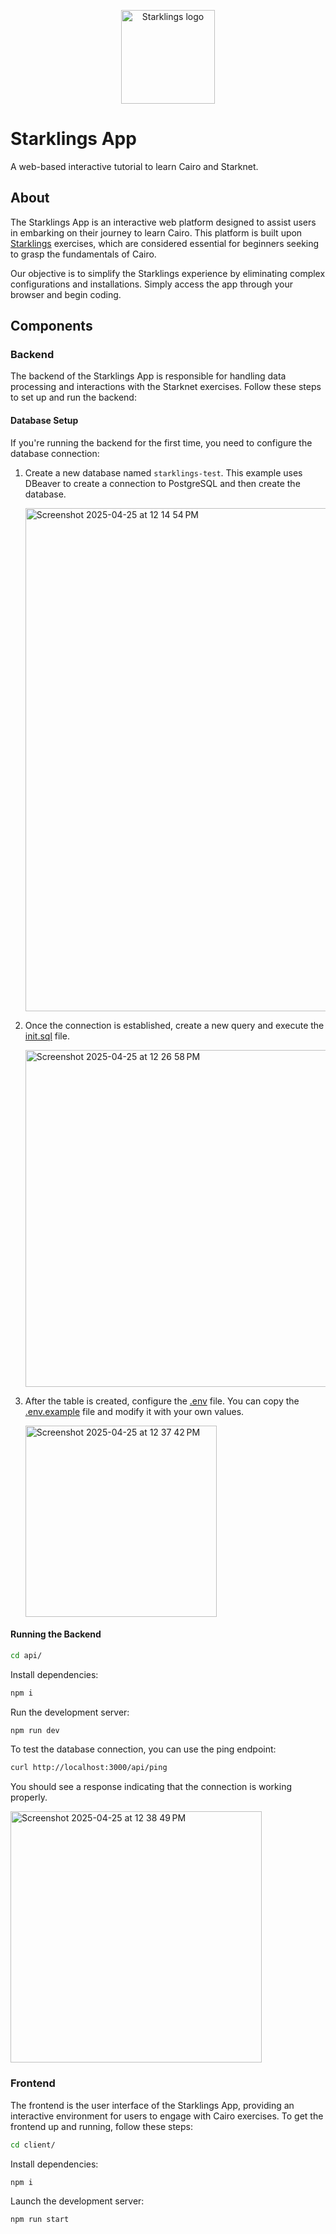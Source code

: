 <p align="center">
  <img alt="Starklings logo" width="150" src="https://avatars.githubusercontent.com/oa/2511820?s=240&u=cd5bd4a66a696036e63d3169ba5f5fc8c06fdeeb&v=4">
</p>

# Starklings App

A web-based interactive tutorial to learn Cairo and Starknet.

## About

The Starklings App is an interactive web platform designed to assist users in embarking on their journey to learn Cairo. This platform is built upon [Starklings](https://github.com/shramee/starklings-cairo1) exercises, which are considered essential for beginners seeking to grasp the fundamentals of Cairo.

Our objective is to simplify the Starklings experience by eliminating complex configurations and installations. Simply access the app through your browser and begin coding.

## Components

### Backend

The backend of the Starklings App is responsible for handling data processing and interactions with the Starknet exercises. 
Follow these steps to set up and run the backend:

#### Database Setup

If you're running the backend for the first time, you need to configure the database connection:

1. Create a new database named `starklings-test`. This example uses DBeaver to create a connection to PostgreSQL and then create the database.

   <img width="805" alt="Screenshot 2025-04-25 at 12 14 54 PM" src="https://github.com/user-attachments/assets/c4161f4e-8102-47e2-bffc-a2b836192abc" />
   
2. Once the connection is established, create a new query and execute the [init.sql](./database/init.sql) file.

   <img width="539" alt="Screenshot 2025-04-25 at 12 26 58 PM" src="https://github.com/user-attachments/assets/dacac140-2b0e-4c69-b243-a1fc3b9783ae" />
   
3. After the table is created, configure the [.env](./api/.env) file. You can copy the [.env.example](./api/.env.example) file and modify it with your own values.

   <img width="306" alt="Screenshot 2025-04-25 at 12 37 42 PM" src="https://github.com/user-attachments/assets/77051a3a-1e4b-4bee-b9df-1a79a6681a48" />


#### Running the Backend

```bash
cd api/
```

Install dependencies:

```bash
npm i
```

Run the development server:

```bash
npm run dev
```

To test the database connection, you can use the ping endpoint:

```bash
curl http://localhost:3000/api/ping
```

You should see a response indicating that the connection is working properly.

<img width="402" alt="Screenshot 2025-04-25 at 12 38 49 PM" src="https://github.com/user-attachments/assets/77cfe6ea-6592-49f6-b1f8-283db83939ec" />

### Frontend

The frontend is the user interface of the Starklings App, providing an interactive environment for users to engage with Cairo exercises. 
To get the frontend up and running, follow these steps:

```bash
cd client/
```

Install dependencies:

```bash
npm i
```

Launch the development server:

```bash
npm run start
```
